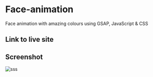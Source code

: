 # Face-animation

Face animation with amazing colours using GSAP, JavaScript &amp; CSS 

## Link to live site

## Screenshot

![sss](https://github.com/peter-kimanzi/Face-animation/assets/71552773/40f071cf-29a5-4dab-8a1a-4a91d5350d11)
